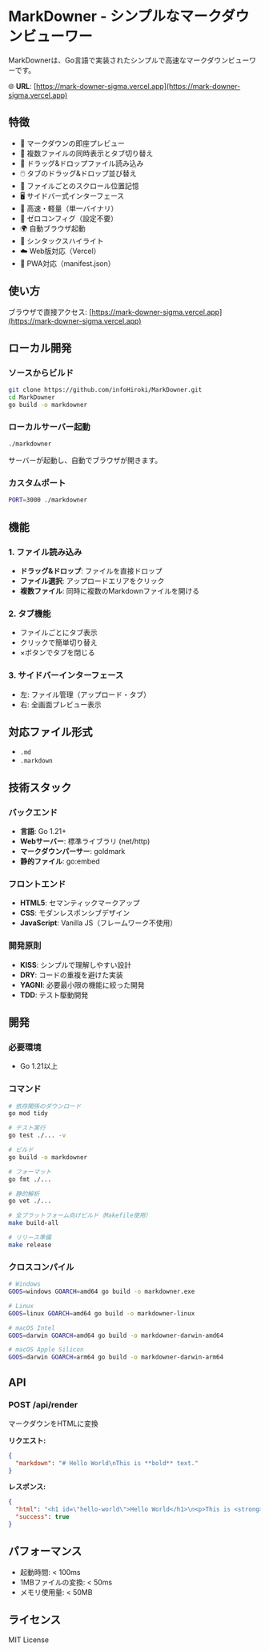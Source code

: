 # MarkDowner - シンプルなマークダウンビューワー

MarkDownerは、Go言語で実装されたシンプルで高速なマークダウンビューワーです。

🌐 **URL**: [https://mark-downer-sigma.vercel.app](https://mark-downer-sigma.vercel.app)

## 特徴

- 📝 マークダウンの即座プレビュー
- 📁 複数ファイルの同時表示とタブ切り替え
- 🎯 ドラッグ&ドロップファイル読み込み
- 🖱️ タブのドラッグ&ドロップ並び替え
- 📍 ファイルごとのスクロール位置記憶
- 🖥️ サイドバー式インターフェース
- 🚀 高速・軽量（単一バイナリ）
- 🔧 ゼロコンフィグ（設定不要）
- 🌍 自動ブラウザ起動
- 🎨 シンタックスハイライト
- ☁️ Web版対応（Vercel）
- 📱 PWA対応（manifest.json）

## 使い方

ブラウザで直接アクセス: [https://mark-downer-sigma.vercel.app](https://mark-downer-sigma.vercel.app)

## ローカル開発

### ソースからビルド
```bash
git clone https://github.com/infoHiroki/MarkDowner.git
cd MarkDowner
go build -o markdowner
```

### ローカルサーバー起動
```bash
./markdowner
```
サーバーが起動し、自動でブラウザが開きます。

### カスタムポート
```bash
PORT=3000 ./markdowner
```

## 機能

### 1. ファイル読み込み
- **ドラッグ&ドロップ**: ファイルを直接ドロップ
- **ファイル選択**: アップロードエリアをクリック
- **複数ファイル**: 同時に複数のMarkdownファイルを開ける

### 2. タブ機能
- ファイルごとにタブ表示
- クリックで簡単切り替え
- ×ボタンでタブを閉じる

### 3. サイドバーインターフェース
- 左: ファイル管理（アップロード・タブ）
- 右: 全画面プレビュー表示

## 対応ファイル形式
- `.md`
- `.markdown`

## 技術スタック

### バックエンド
- **言語**: Go 1.21+
- **Webサーバー**: 標準ライブラリ (net/http)
- **マークダウンパーサー**: goldmark
- **静的ファイル**: go:embed

### フロントエンド
- **HTML5**: セマンティックマークアップ
- **CSS**: モダンレスポンシブデザイン
- **JavaScript**: Vanilla JS（フレームワーク不使用）

### 開発原則
- **KISS**: シンプルで理解しやすい設計
- **DRY**: コードの重複を避けた実装
- **YAGNI**: 必要最小限の機能に絞った開発
- **TDD**: テスト駆動開発

## 開発

### 必要環境
- Go 1.21以上

### コマンド
```bash
# 依存関係のダウンロード
go mod tidy

# テスト実行
go test ./... -v

# ビルド
go build -o markdowner

# フォーマット
go fmt ./...

# 静的解析
go vet ./...

# 全プラットフォーム向けビルド（Makefile使用）
make build-all

# リリース準備
make release
```

### クロスコンパイル
```bash
# Windows
GOOS=windows GOARCH=amd64 go build -o markdowner.exe

# Linux
GOOS=linux GOARCH=amd64 go build -o markdowner-linux

# macOS Intel
GOOS=darwin GOARCH=amd64 go build -o markdowner-darwin-amd64

# macOS Apple Silicon
GOOS=darwin GOARCH=arm64 go build -o markdowner-darwin-arm64
```

## API

### POST /api/render
マークダウンをHTMLに変換

**リクエスト:**
```json
{
  "markdown": "# Hello World\nThis is **bold** text."
}
```

**レスポンス:**
```json
{
  "html": "<h1 id=\"hello-world\">Hello World</h1>\n<p>This is <strong>bold</strong> text.</p>",
  "success": true
}
```

## パフォーマンス

- 起動時間: < 100ms
- 1MBファイルの変換: < 50ms
- メモリ使用量: < 50MB

## ライセンス

MIT License
